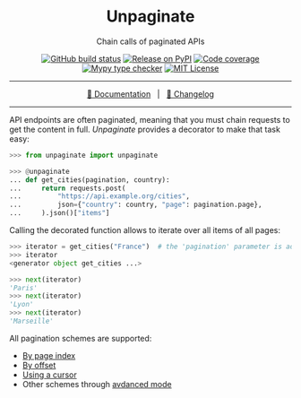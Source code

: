 <div align="center" size="15px">

# Unpaginate

Chain calls of paginated APIs

[![GitHub build status](https://img.shields.io/github/actions/workflow/status/rogdham/unpaginate/build.yml?branch=master)](https://github.com/rogdham/unpaginate/actions?query=branch:master)
[![Release on PyPI](https://img.shields.io/pypi/v/unpaginate)](https://pypi.org/project/unpaginate/)
[![Code coverage](https://img.shields.io/badge/coverage-100%25-brightgreen)](https://github.com/rogdham/unpaginate/search?q=fail+under&type=Code)
[![Mypy type checker](https://img.shields.io/badge/type_checker-mypy-informational)](https://mypy.readthedocs.io/)
[![MIT License](https://img.shields.io/pypi/l/unpaginate)](https://github.com/Rogdham/unpaginate/blob/master/LICENSE.txt)

---

[📖 Documentation](https://unpaginate.rogdham.net/)&nbsp;&nbsp;&nbsp;|&nbsp;&nbsp;&nbsp;[📃 Changelog](./CHANGELOG.md)

</div>

---

<!-- BEGIN README INSERT -->

API endpoints are often paginated, meaning that you must chain requests to get the
content in full. _Unpaginate_ provides a decorator to make that task easy:

```python
>>> from unpaginate import unpaginate

>>> @unpaginate
... def get_cities(pagination, country):
...     return requests.post(
...         "https://api.example.org/cities",
...         json={"country": country, "page": pagination.page},
...     ).json()["items"]
```

Calling the decorated function allows to iterate over all items of all pages:

```python
>>> iterator = get_cities("France")  # the 'pagination' parameter is added by the decorator
>>> iterator
<generator object get_cities ...>

>>> next(iterator)
'Paris'
>>> next(iterator)
'Lyon'
>>> next(iterator)
'Marseille'
```

All pagination schemes are supported:

- [By page index](https://unpaginate.rogdham.net/usecases/#by-page)
- [By offset](https://unpaginate.rogdham.net/usecases/#by-offset)
- [Using a cursor](https://unpaginate.rogdham.net/usecases/#by-cursor)
- Other schemes through [avdanced mode](https://unpaginate.rogdham.net/usecases/#advanced)

<!-- END README INSERT -->
